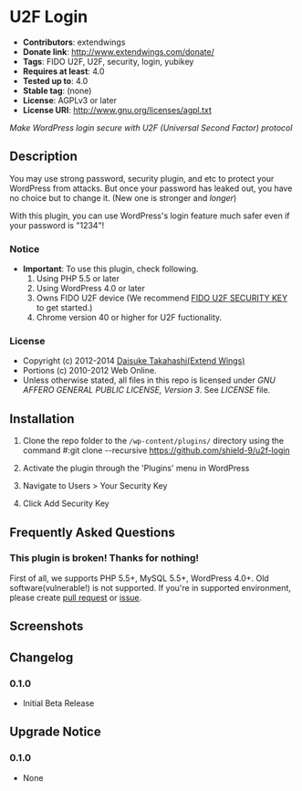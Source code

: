 # U2F Login
* **Contributors**: extendwings
* **Donate link**: http://www.extendwings.com/donate/
* **Tags**: FIDO U2F, U2F, security, login, yubikey
* **Requires at least**: 4.0
* **Tested up to**: 4.0
* **Stable tag**: (none)
* **License**: AGPLv3 or later
* **License URI**: http://www.gnu.org/licenses/agpl.txt

*Make WordPress login secure with U2F (Universal Second Factor) protocol*

## Description

You may use strong password, security plugin, and etc to protect your WordPress from attacks. But once your password has leaked out, you have no choice but to change it. (New one is stronger and *longer*)

With this plugin, you can use WordPress's login feature much safer even if your password is "1234"!

### Notice
* **Important**: To use this plugin, check following.
	1. Using PHP 5.5 or later
	2. Using WordPress 4.0 or later
	3. Owns FIDO U2F device (We recommend [FIDO U2F SECURITY KEY](https://www.yubico.com/products/yubikey-hardware/fido-u2f-security-key/) to get started.)
	4. Chrome version 40 or higher for U2F fuctionality.

### License
* Copyright (c) 2012-2014 [Daisuke Takahashi(Extend Wings)](http://www.extendwings.com/)
* Portions (c) 2010-2012 Web Online.
* Unless otherwise stated, all files in this repo is licensed under *GNU AFFERO GENERAL PUBLIC LICENSE, Version 3*. See *LICENSE* file.

## Installation

1. Clone the repo folder to the `/wp-content/plugins/` directory using the command #:git clone --recursive https://github.com/shield-9/u2f-login

2. Activate the plugin through the 'Plugins' menu in WordPress
3. Navigate to Users > Your Security Key
4. Click Add Security Key

## Frequently Asked Questions

### This plugin is broken! Thanks for nothing!
First of all, we supports PHP 5.5+, MySQL 5.5+, WordPress 4.0+. Old software(vulnerable!) is not supported.
If you're in supported environment, please create [pull request](https://github.com/shield-9/u2f-login/compare/) or [issue](https://github.com/shield-9/u2f-login/issues/new).

## Screenshots

## Changelog

### 0.1.0
* Initial Beta Release

## Upgrade Notice

### 0.1.0
* None
